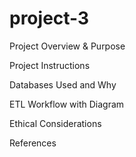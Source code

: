 # project-3

Project Overview & Purpose

Project Instructions

Databases Used and Why

ETL Workflow with Diagram

Ethical Considerations

References
